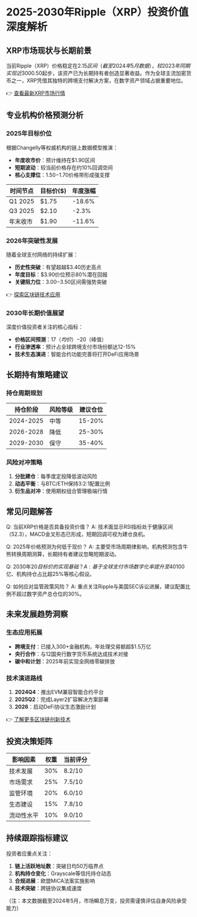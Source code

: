 # 2025-2030年Ripple（XRP）投资价值深度解析

## XRP市场现状与长期前景
当前Ripple（XRP）价格稳定在$2.15区间（截至2024年5月数据），较2023年同期实现近300%涨幅。从2023年5月的$0.50起步，该资产已为长期持有者创造显著收益。作为全球主流加密货币之一，XRP凭借其独特的跨境支付解决方案，在数字资产领域占据重要地位。

👉 [查看最新XRP市场行情](https://bit.ly/okx_welcome)

## 专业机构价格预测分析

### 2025年目标价位
根据Changelly等权威机构的链上数据模型推演：
- **年度收市价**：预计维持在$1.90区间
- **短期波动**：较当前价格存在约10%回调空间
- **核心支撑位**：$1.50-$1.70价格带形成强支撑

| 时间节点 | 目标价($) | 年度涨幅 |
|---------|----------|---------|
| Q1 2025 | $1.75    | -18.6%  |
| Q3 2025 | $2.10    | -2.3%   |
| 年末收市 | $1.90    | -11.6%  |

### 2026年突破性发展
随着全球支付网络的持续扩展：
- **历史性突破**：有望超越$3.40历史高点
- **年度目标**：$3.90价位预示80%潜在回报
- **关键阻力位**：$3.00-$3.50区间需强势突破

👉 [探索区块链技术应用](https://bit.ly/okx_welcome)

### 2030年长期价值展望
深度价值投资者关注的核心指标：
- **价格区间预测**：$17（均价）-$20（峰值）
- **行业渗透率**：预计占全球跨境支付市场份额达12-15%
- **技术生态演进**：智能合约功能完善将打开DeFi应用场景

## 长期持有策略建议

### 持仓周期规划
| 持仓阶段 | 风险等级 | 建议仓位 |
|---------|----------|----------|
| 2024-2025 | 中等 | 15-20% |
| 2026-2028 | 降低 | 25-30% |
| 2029-2030 | 保守 | 35-40% |

### 风险对冲策略
1. **分批建仓**：每季度定投降低波动风险
2. **动态平衡**：与BTC/ETH保持3:2:1配置比例
3. **衍生品对冲**：使用期权组合管理极端行情

## 常见问题解答

Q: 当前XRP价格是否具备投资价值？
A: 技术面显示RSI指标处于健康区间（52.3），MACD金叉形态已形成，短期回调可视为建仓良机。

Q: 2025年价格预测为何低于现价？
A: 主要受市场周期律影响，机构预测包含牛熊转换周期测算，长期持有者建议忽略短期波动。

Q: 2030年$20目标价的实现基础？
A: 基于全球支付市场数字化率提升至40%、XRP日均交易量突破$100亿、机构持仓占比超25%等核心假设。

Q: 如何应对监管政策风险？
A: 重点关注Ripple与美国SEC诉讼进展，建议配置比例不超过数字资产总仓位的30%。

## 未来发展趋势洞察

### 生态应用拓展
- **跨境支付**：已接入300+金融机构，年处理交易额超$1.5万亿
- **央行合作**：与12国央行数字货币系统达成技术对接
- **碳中和计划**：2025年前实现全网络零碳排放

### 技术演进路线
1. **2024Q4**：推出EVM兼容智能合约平台
2. **2025Q2**：完成Layer2扩容解决方案部署
3. **2026**：启动DeFi协议生态激励计划

👉 [了解更多区块链创新技术](https://bit.ly/okx_welcome)

## 投资决策矩阵

| 影响因素 | 权重 | 当前评分 |
|---------|------|----------|
| 技术发展 | 30% | 8.2/10   |
| 市场需求 | 25% | 7.5/10   |
| 监管环境 | 20% | 6.0/10   |
| 生态建设 | 15% | 7.8/10   |
| 流动性水平 | 10% | 9.0/10   |

## 持续跟踪指标建议
投资者应重点关注：
1. **链上活跃地址数**：突破日均50万临界点
2. **机构持仓变化**：Grayscale等信托持仓动态
3. **合规进展**：欧盟MiCA法案实施影响
4. **技术突破**：跨链协议集成速度

（注：本文数据截至2024年5月，市场瞬息万变，投资需谨慎评估自身风险承受能力）